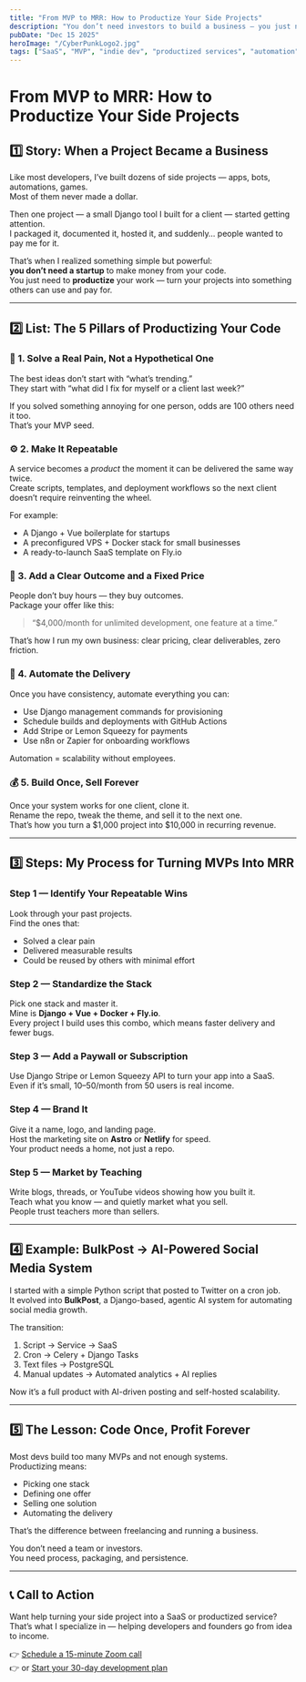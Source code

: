 ```yaml
---
title: "From MVP to MRR: How to Productize Your Side Projects"
description: "You don’t need investors to build a business — you just need to turn what you already know how to build into something repeatable, valuable, and sellable."
pubDate: "Dec 15 2025"
heroImage: "/CyberPunkLogo2.jpg"
tags: ["SaaS", "MVP", "indie dev", "productized services", "automation", "entrepreneurship"]
---
```


# From MVP to MRR: How to Productize Your Side Projects

## 1️⃣ Story: When a Project Became a Business

Like most developers, I’ve built dozens of side projects — apps, bots, automations, games.  
Most of them never made a dollar.  

Then one project — a small Django tool I built for a client — started getting attention.  
I packaged it, documented it, hosted it, and suddenly… people wanted to pay me for it.

That’s when I realized something simple but powerful:  
**you don’t need a startup** to make money from your code.  
You just need to **productize** your work — turn your projects into something others can use and pay for.

---

## 2️⃣ List: The 5 Pillars of Productizing Your Code

### 🧱 1. Solve a Real Pain, Not a Hypothetical One
The best ideas don’t start with “what’s trending.”  
They start with “what did I fix for myself or a client last week?”

If you solved something annoying for one person, odds are 100 others need it too.  
That’s your MVP seed.

### ⚙️ 2. Make It Repeatable
A service becomes a *product* the moment it can be delivered the same way twice.  
Create scripts, templates, and deployment workflows so the next client doesn’t require reinventing the wheel.

For example:
- A Django + Vue boilerplate for startups  
- A preconfigured VPS + Docker stack for small businesses  
- A ready-to-launch SaaS template on Fly.io  

### 🧾 3. Add a Clear Outcome and a Fixed Price
People don’t buy hours — they buy outcomes.  
Package your offer like this:
> “$4,000/month for unlimited development, one feature at a time.”  

That’s how I run my own business: clear pricing, clear deliverables, zero friction.

### 🧠 4. Automate the Delivery
Once you have consistency, automate everything you can:
- Use Django management commands for provisioning  
- Schedule builds and deployments with GitHub Actions  
- Add Stripe or Lemon Squeezy for payments  
- Use n8n or Zapier for onboarding workflows  

Automation = scalability without employees.

### 💰 5. Build Once, Sell Forever
Once your system works for one client, clone it.  
Rename the repo, tweak the theme, and sell it to the next one.  
That’s how you turn a $1,000 project into $10,000 in recurring revenue.

---

## 3️⃣ Steps: My Process for Turning MVPs Into MRR

### Step 1 — Identify Your Repeatable Wins
Look through your past projects.  
Find the ones that:
- Solved a clear pain  
- Delivered measurable results  
- Could be reused by others with minimal effort  

### Step 2 — Standardize the Stack
Pick one stack and master it.  
Mine is **Django + Vue + Docker + Fly.io**.  
Every project I build uses this combo, which means faster delivery and fewer bugs.

### Step 3 — Add a Paywall or Subscription
Use Django Stripe or Lemon Squeezy API to turn your app into a SaaS.  
Even if it’s small, $10–$50/month from 50 users is real income.

### Step 4 — Brand It
Give it a name, logo, and landing page.  
Host the marketing site on **Astro** or **Netlify** for speed.  
Your product needs a home, not just a repo.

### Step 5 — Market by Teaching
Write blogs, threads, or YouTube videos showing how you built it.  
Teach what you know — and quietly market what you sell.  
People trust teachers more than sellers.

---

## 4️⃣ Example: BulkPost → AI-Powered Social Media System

I started with a simple Python script that posted to Twitter on a cron job.  
It evolved into **BulkPost**, a Django-based, agentic AI system for automating social media growth.

The transition:
1. Script → Service → SaaS  
2. Cron → Celery + Django Tasks  
3. Text files → PostgreSQL  
4. Manual updates → Automated analytics + AI replies  

Now it’s a full product with AI-driven posting and self-hosted scalability.

---

## 5️⃣ The Lesson: Code Once, Profit Forever

Most devs build too many MVPs and not enough systems.  
Productizing means:
- Picking one stack  
- Defining one offer  
- Selling one solution  
- Automating the delivery  

That’s the difference between freelancing and running a business.

You don’t need a team or investors.  
You need process, packaging, and persistence.

---

## 📞 Call to Action

Want help turning your side project into a SaaS or productized service?  
That’s what I specialize in — helping developers and founders go from idea to income.

👉 [Schedule a 15-minute Zoom call](https://calendly.com/baileyburnsed/15min)  
👉 or [Start your 30-day development plan](https://baileyburnsed.dev)

